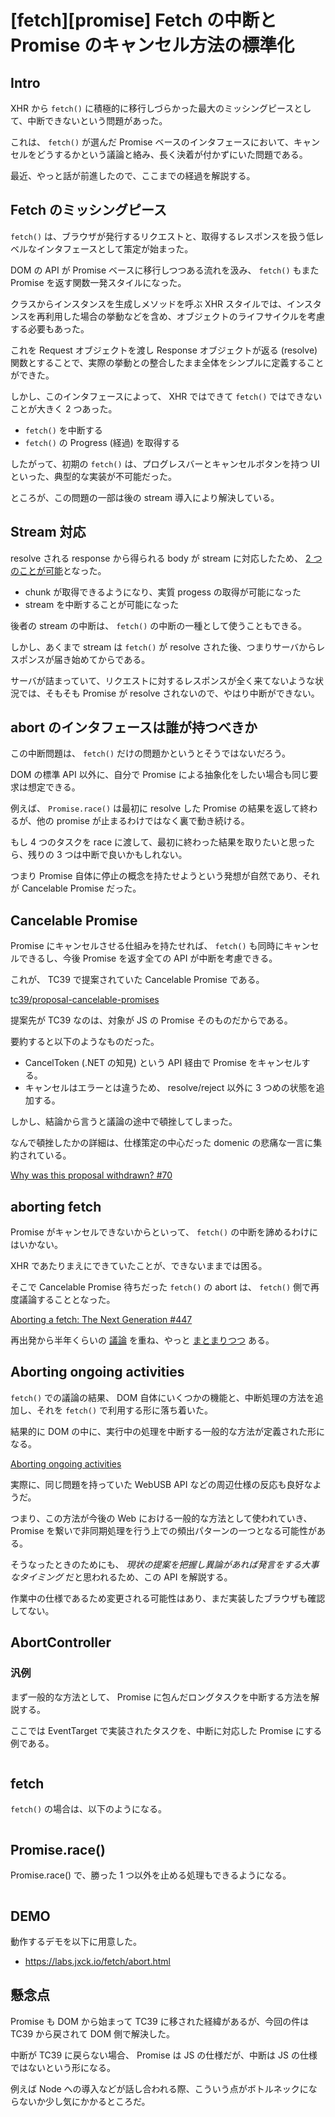 # [fetch][promise] Fetch の中断と Promise のキャンセル方法の標準化

## Intro

XHR から `fetch()` に積極的に移行しづらかった最大のミッシングピースとして、中断できないという問題があった。

これは、 `fetch()` が選んだ Promise ベースのインタフェースにおいて、キャンセルをどうするかという議論と絡み、長く決着が付かずにいた問題である。

最近、やっと話が前進したので、ここまでの経過を解説する。


## Fetch のミッシングピース

`fetch()` は、ブラウザが発行するリクエストと、取得するレスポンスを扱う低レベルなインタフェースとして策定が始まった。

DOM の API が Promise ベースに移行しつつある流れを汲み、 `fetch()` もまた Promise を返す関数一発スタイルになった。

クラスからインスタンスを生成しメソッドを呼ぶ XHR スタイルでは、インスタンスを再利用した場合の挙動などを含め、オブジェクトのライフサイクルを考慮する必要もあった。

これを Request オブジェクトを渡し Response オブジェクトが返る (resolve) 関数とすることで、実際の挙動との整合したまま全体をシンプルに定義することができた。

しかし、このインタフェースによって、 XHR ではできて `fetch()` ではできないことが大きく 2 つあった。

- `fetch()` を中断する
- `fetch()` の Progress (経過) を取得する

したがって、初期の `fetch()` は、プログレスバーとキャンセルボタンを持つ UI といった、典型的な実装が不可能だった。

ところが、この問題の一部は後の stream 導入により解決している。


## Stream 対応

resolve される response から得られる body が stream に対応したため、 [2 つのことが可能](https://blog.jxck.io/entries/2016-07-21/fetch-progress-cancel.html)となった。

- chunk が取得できるようになり、実質 progess の取得が可能になった
- stream を中断することが可能になった

後者の stream の中断は、 `fetch()` の中断の一種として使うこともできる。

しかし、あくまで stream は `fetch()` が resolve された後、つまりサーバからレスポンスが届き始めてからである。

サーバが詰まっていて、リクエストに対するレスポンスが全く来てないような状況では、そもそも Promise  が resolve されないので、やはり中断ができない。


## abort のインタフェースは誰が持つべきか

この中断問題は、 `fetch()` だけの問題かというとそうではないだろう。

DOM の標準 API 以外に、自分で Promise による抽象化をしたい場合も同じ要求は想定できる。

例えば、 `Promise.race()` は最初に resolve した Promise の結果を返して終わるが、他の promise が止まるわけではなく裏で動き続ける。

もし 4 つのタスクを race に渡して、最初に終わった結果を取りたいと思ったら、残りの 3 つは中断で良いかもしれない。

つまり Promise 自体に停止の概念を持たせようという発想が自然であり、それが Cancelable Promise だった。


## Cancelable Promise

Promise にキャンセルさせる仕組みを持たせれば、 `fetch()` も同時にキャンセルできるし、今後 Promise を返す全ての API が中断を考慮できる。

これが、 TC39 で提案されていた Cancelable Promise である。

[tc39/proposal-cancelable-promises](https://github.com/tc39/proposal-cancelable-promises/)

提案先が TC39 なのは、対象が JS の Promise そのものだからである。

要約すると以下のようなものだった。

- CancelToken (.NET の知見) という API 経由で Promise をキャンセルする。
- キャンセルはエラーとは違うため、 resolve/reject 以外に 3 つめの状態を追加する。

しかし、結論から言うと議論の途中で頓挫してしまった。

なんで頓挫したかの詳細は、仕様策定の中心だった domenic の悲痛な一言に集約されている。

[Why was this proposal withdrawn? #70](https://github.com/tc39/proposal-cancelable-promises/issues/70#issuecomment-267414933)


## aborting fetch

Promise がキャンセルできないからといって、 `fetch()` の中断を諦めるわけにはいかない。

XHR であたりまえにできていたことが、できないままでは困る。

そこで Cancelable Promise 待ちだった `fetch()` の abort は、 `fetch()` 側で再度議論することとなった。

[Aborting a fetch: The Next Generation #447](https://github.com/whatwg/fetch/issues/447)

再出発から半年くらいの [議論](https://github.com/whatwg/fetch/pull/523) を重ね、やっと [まとまりつつ](https://github.com/w3c/web-platform-tests/pull/6484#issuecomment-315775251) ある。


## Aborting ongoing activities

`fetch()` での議論の結果、 DOM 自体にいくつかの機能と、中断処理の方法を追加し、それを `fetch()` で利用する形に落ち着いた。

結果的に DOM の中に、実行中の処理を中断する一般的な方法が定義された形になる。

[Aborting ongoing activities](https://dom.spec.whatwg.org/#aborting-ongoing-activities)

実際に、同じ問題を持っていた WebUSB API などの周辺仕様の反応も良好なようだ。

つまり、この方法が今後の Web における一般的な方法として使われていき、 Promise を繋いで非同期処理を行う上での頻出パターンの一つとなる可能性がある。

そうなったときのためにも、 *現状の提案を把握し異論があれば発言をする大事なタイミング* だと思われるため、この API を解説する。

作業中の仕様であるため変更される可能性はあり、まだ実装したブラウザも確認してない。


## AbortController

### 汎例

まず一般的な方法として、 Promise に包んだロングタスクを中断する方法を解説する。

ここでは EventTarget で実装されたタスクを、中断に対応した Promise にする例である。

```js:long-task.js
```


## fetch

`fetch()` の場合は、以下のようになる。

```js:aborting-fetch.js
```


## Promise.race()

Promise.race() で、勝った 1 つ以外を止める処理もできるようになる。

```js:race-fetch.js
```


## DEMO

動作するデモを以下に用意した。

- https://labs.jxck.io/fetch/abort.html


## 懸念点

Promise も DOM から始まって TC39 に移された経緯があるが、今回の件は TC39 から戻されて DOM 側で解決した。

中断が TC39 に戻らない場合、 Promise は JS の仕様だが、中断は JS の仕様ではないという形になる。

例えば Node への導入などが話し合われる際、こういう点がボトルネックにならないか少し気にかかるところだ。